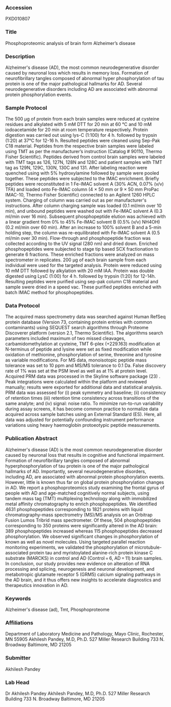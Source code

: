 ### Accession
PXD010807

### Title
Phosphoproteomic analysis of brain form Alzheimer’s disease

### Description
Alzheimer's disease (AD), the most common neurodegenerative disorder caused by neuronal loss which results in memory loss. Formation of neurofibrillary tangles composed of abnormal hyper phosphorylation of tau protein is one of the major pathological hallmarks for AD. Several neurodegenerative disorders including AD are associated with abnormal protein phosphorylation events.

### Sample Protocol
The 500 μg of protein from each brain samples were reduced at cysteine residues and alkylated with 5 mM DTT for 20 min at 60 °C and 10 mM iodoacetamide for 20 min at room temperature respectively. Protein digestion was carried out using lys-C (1:100) for 4 h. followed by trypsin (1:20) at 37°C for 12-16 h. Resulted peptides were cleaned using Sep-Pak C18 material. Peptides from the respective brain samples were labeled using TMT as per the manufacturer’s instruction (Catalog # 90110, Thermo Fisher Scientific). Peptides derived from control brain samples were labeled with TMT tags as 126, 127N, 128N and 128C and patient samples with TMT tag as 129N, 129C, 130N, 130C and 131. After labeling reaction were quenched using with 5% hydroxylamine followed by sample were pooled together. These peptides were subjected to the IMAC enrichment. Briefly peptides were reconstituted in 1 Fe-IMAC solvent A (30% ACN, 0.07% (v/v) TFA) and loaded onto Fe-IMAC column (4 × 50 mm or 9 × 50 mm ProPac IMAC-10, Thermo Fisher Scientific) connected to an Agilent 1260 HPLC system. Charging of column was carried out as per manufacturer's instructions. After column charging sample was loaded (0.1 ml/min over 10 min), and unbound peptides were washed out with Fe-IMAC solvent A (0.3 ml/min over 16 min). Subsequent phosphopeptide elution was achieved with a linear gradient from 0% to 45% Fe-IMAC solvent B (0.5% (v/v) NH4OH) (0.2 ml/min over 60 min). After an increase to 100% solvent B and a 5-min holding step, the column was re-equilibrated with Fe-IMAC solvent A (0.5 ml/min over 30 min). Flow-through and phosphopeptide fraction was collected according to the UV signal (280 nm) and dried down. Enriched phosphopeptides were subjected to stage tip based SCX fractionation to generate 6 fractions. These enriched fractions were analyzed on mass spectrometer in replicates. 200 μg of each brain sample from each individual were used for the targeted analysis. Protein were reduced using 10 mM DTT followed by alkylation with 20 mM IAA. Protein was double digested using LysC (1:00) for 4 h. followed by trypsin (1:20) for 12-14h. Resulting peptides were purified using sep-pak column C18 material and sample swere dried in a speed vac. These purified peptides enriched with batch IMAC method for phosphopeptides.

### Data Protocol
The acquired mass spectrometry data was searched against Human RefSeq protein database (Version 73, containing protein entries with common contaminants) using SEQUEST search algorithms through Proteome Discoverer platform (version 2.1, Thermo Scientific). The algorithms search parameters included maximum of two missed cleavages, carbamidomethylation at cysteine, TMT 6-plex (+229.163) modification at N-terminus of peptide and lysine were set as fixed modification while oxidation of methionine, phosphorylation of serine, threonine and tyrosine as variable modifications. For MS data, monoisotopic peptide mass tolerance was set to 10 ppm and MS/MS tolerance to 0.1 Da. False discovery rate of 1% was set at the PSM level as well as at 1% at protein level. Acquired PRM data was processed in the Skyline software package (23) . Peak integrations were calculated within the platform and reviewed manually; results were exported for additional data and statistical analysis. PRM data was assessed for (i) peak symmetry and baseline; (ii) consistency of retention times (iii) retention time consistency across transitions of the same analyte; and (iv) signal: noise ratio. To minimize run-to-run variability during assay screens, it has become common practice to normalize data acquired across sample batches using an External Standard (ES). Here, all data was adjusted for potentially confounding instrument performance variations using heavy haemoglobin protoeotypic peptide measurements.

### Publication Abstract
Alzheimer's disease (AD) is the most common neurodegenerative disorder caused by neuronal loss that results in cognitive and functional impairment. Formation of neurofibrillary tangles composed of abnormal hyperphosphorylation of tau protein is one of the major pathological hallmarks of AD. Importantly, several neurodegenerative disorders, including AD, are associated with abnormal protein phosphorylation events. However, little is known thus far on global protein phosphorylation changes in AD. We report a phosphoproteomics study examining the frontal gyrus of people with AD and age-matched cognitively normal subjects, using tandem mass tag (TMT) multiplexing technology along with immobilized metal affinity chromatography to enrich phosphopeptides. We identified 4631 phosphopeptides corresponding to 1821 proteins with liquid chromatography-mass spectrometry (MS)/MS analysis on an Orbitrap Fusion Lumos Tribrid mass spectrometer. Of these, 504 phosphopeptides corresponding to 350 proteins were significantly altered in the AD brain: 389 phosphopeptides increased whereas 115 phosphopeptides decreased phosphorylation. We observed significant changes in phosphorylation of known as well as novel molecules. Using targeted parallel reaction monitoring experiments, we validated the phosphorylation of microtubule-associated protein tau and myristoylated alanine-rich protein kinase C substrate (MARCKS) in control and AD (Control&#x2009;=&#x2009;6, AD&#x2009;=&#x2009;11) brain samples. In conclusion, our study provides new evidence on alteration of RNA processing and splicing, neurogenesis and neuronal development, and metabotropic glutamate receptor 5 (GRM5) calcium signaling pathways in the AD brain, and it thus offers new insights to accelerate diagnostics and therapeutics innovation in AD.

### Keywords
Alzheimer's disease (ad), Tmt, Phosphoproteome

### Affiliations
Department of Laboratory Medicine and Pathology, Mayo Clinic, Rochester, MN 55905
Akhilesh Pandey, M.D, Ph.D. 527 Miller Research Building 733 N. Broadway Baltimore, MD 21205

### Submitter
Akhilesh Pandey

### Lab Head
Dr Akhilesh Pandey
Akhilesh Pandey, M.D, Ph.D. 527 Miller Research Building 733 N. Broadway Baltimore, MD 21205


